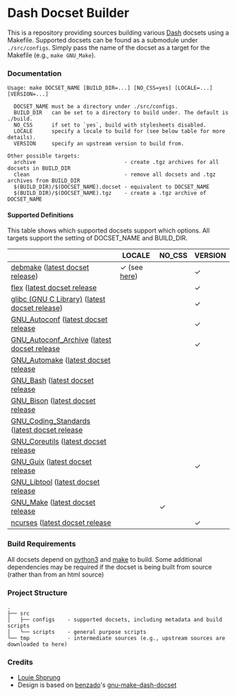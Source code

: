 # Dash Docset Builder

This is a repository providing sources building various [Dash](https://kapeli.com/dash) docsets using a Makefile. Supported docsets can be found as a submodule under `./src/configs`. Simply pass the name of the docset as a target for the Makefile (e.g., `make GNU_Make`).

### Documentation

<!-- TODO:
  BUILD_FROM_SOURCE - compile the documentation from upstream, rather than downloading from a prebuild source (this is the default behavior for many docset generation scripts)
-->

```
Usage: make DOCSET_NAME [BUILD_DIR=...] [NO_CSS=yes] [LOCALE=...] [VERSION=...]

  DOCSET_NAME must be a directory under ./src/configs.
  BUILD_DIR   can be set to a directory to build under. The default is ./build.
  NO_CSS      if set to `yes`, build with stylesheets disabled.
  LOCALE      specify a locale to build for (see below table for more details).
  VERSION     specify an upstream version to build from.

Other possible targets:
  archive                            - create .tgz archives for all docsets in BUILD_DIR
  clean                              - remove all docsets and .tgz archives from BUILD_DIR
  $(BUILD_DIR)/$(DOCSET_NAME).docset - equivalent to DOCSET_NAME
  $(BUILD_DIR)/$(DOCSET_NAME).tgz    - create a .tgz archive of DOCSET_NAME
```

#### Supported Definitions

This table shows which supported docsets support which options. All targets support the setting of DOCSET_NAME and BUILD_DIR.

|                                                      |LOCALE|NO_CSS|VERSION|
|------------------------------------------------------|------|------|-------|
|[debmake](https://salsa.debian.org/debian/debmake) ([latest docset release](https://github.com/lshprung/debmake-dash-docset/releases/latest))|✓ (see [here](./src/configs/debmake/README.md))||✓|
|[flex](https://github.com/westes/flex) ([latest docset release](https://github.com/lshprung/flex-dash-docset/releases/latest)|||✓|
|[glibc (GNU C Library)](https://www.gnu.org/software/libc/libc.html) ([latest docset release](https://github.com/lshprung/gnu-libc-dash-docset/releases/latest))|||✓|
|[GNU_Autoconf](https://www.gnu.org/software/autoconf/) ([latest docset release](https://github.com/lshprung/gnu-autoconf-dash-docset/releases/latest)|||✓|
|[GNU_Autoconf_Archive](https://www.gnu.org/software/autoconf-archive/) ([latest docset release](https://github.com/lshprung/gnu-autoconf-archive-dash-docset/releases/latest)|||✓|
|[GNU_Automake](https://www.gnu.org/software/automake/) ([latest docset release](https://github.com/lshprung/gnu-automake-dash-docset/releases/latest)||||
|[GNU_Bash](https://www.gnu.org/software/bash/) ([latest docset release](https://github.com/lshprung/gnu-bash-dash-docset/releases/latest)||||
|[GNU_Bison](https://www.gnu.org/software/bison/) ([latest docset release](https://github.com/lshprung/gnu-bison-dash-docset/releases/latest)||||
|[GNU_Coding_Standards](https://savannah.gnu.org/projects/gnustandards) ([latest docset release](https://github.com/lshprung/gnu-coding-standards-dash-docset/releases/latest)||||
|[GNU_Coreutils](https://www.gnu.org/software/coreutils) ([latest docset release](https://github.com/lshprung/gnu-coreutils-dash-docset/releases/latest)||||
|[GNU_Guix](https://guix.gnu.org/) ([latest docset release](https://github.com/lshprung/gnu-guix-dash-docset/releases/latest)|||✓|
|[GNU_Libtool](https://www.gnu.org/software/libtool/) ([latest docset release](https://github.com/lshprung/gnu-libtool-dash-docset/releases/latest)||||
|[GNU_Make](http://www.gnu.org/software/make/) ([latest docset release](https://github.com/lshprung/gnu-make-dash-docset/releases/latest)||✓||
|[ncurses](https://invisible-island.net/ncurses/) ([latest docset release](https://github.com/lshprung/ncurses-dash-docset/releases/latest)|||✓|

### Build Requirements

All docsets depend on [python3](https://www.python.org/) and [make](https://www.gnu.org/software/make/) to build. Some additional dependencies may be required if the docset is being built from source (rather than from an html source)

### Project Structure

```
.
├── src
│   ├── configs    - supported docsets, including metadata and build scripts
│   └── scripts    - general purpose scripts
└── tmp            - intermediate sources (e.g., upstream sources are downloaded to here)
```

### Credits

- [Louie Shprung](https://github.com/lshprung/)
- Design is based on [benzado](https://github.com/benzado)'s [gnu-make-dash-docset](https://github.com/benzado/gnu-make-dash-docset)
